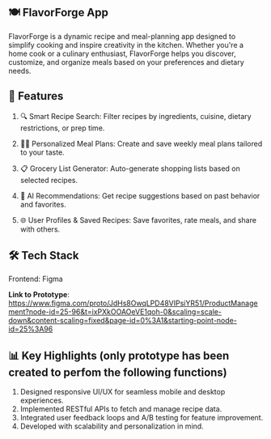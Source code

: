 ## 🍽️ FlavorForge App
FlavorForge is a dynamic recipe and meal-planning app designed to simplify cooking and inspire creativity in the kitchen. Whether you're a home cook or a culinary enthusiast, FlavorForge helps you discover, customize, and organize meals based on your preferences and dietary needs.

## 🚀 Features
1. 🔍 Smart Recipe Search: Filter recipes by ingredients, cuisine, dietary restrictions, or prep time.

2. 🧑‍🍳 Personalized Meal Plans: Create and save weekly meal plans tailored to your taste.

3. 📋 Grocery List Generator: Auto-generate shopping lists based on selected recipes.
   
4. 🧠 AI Recommendations: Get recipe suggestions based on past behavior and favorites.
   
5. 🌐 User Profiles & Saved Recipes: Save favorites, rate meals, and share with others.

## 🛠️ Tech Stack
Frontend: Figma

**Link to Prototype**: https://www.figma.com/proto/JdHs8OwqLPD48VIPsiYR51/ProductManagement?node-id=25-96&t=ixPXkOOAOeVE1qoh-0&scaling=scale-down&content-scaling=fixed&page-id=0%3A1&starting-point-node-id=25%3A96


## 📊 Key Highlights (only prototype has been created to perfom the following functions)
1. Designed responsive UI/UX for seamless mobile and desktop experiences.
2. Implemented RESTful APIs to fetch and manage recipe data.
3. Integrated user feedback loops and A/B testing for feature improvement.
4. Developed with scalability and personalization in mind.

